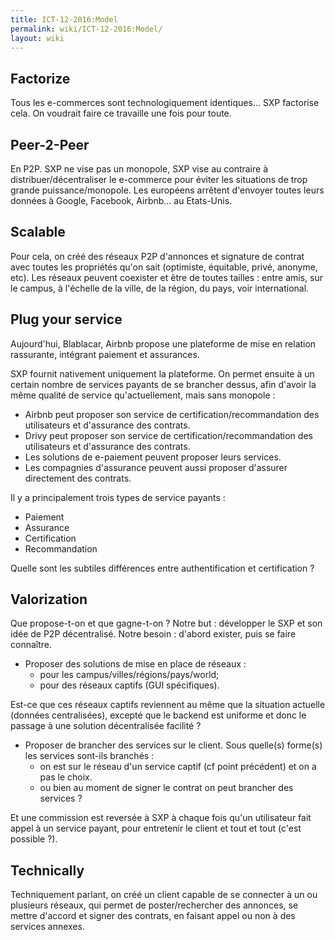 ```yaml
---
title: ICT-12-2016:Model
permalink: wiki/ICT-12-2016:Model/
layout: wiki
---
```


Factorize
---------

Tous les e-commerces sont technologiquement identiques... SXP factorise
cela. On voudrait faire ce travaille une fois pour toute.

Peer-2-Peer
-----------

En P2P. SXP ne vise pas un monopole, SXP vise au contraire à
distribuer/décentraliser le e-commerce pour éviter les situations de
trop grande puissance/monopole. Les européens arrêtent d'envoyer toutes
leurs données à Google, Facebook, Airbnb... au Etats-Unis.

Scalable
--------

Pour cela, on créé des réseaux P2P d'annonces et signature de contrat
avec toutes les propriétés qu'on sait (optimiste, équitable, privé,
anonyme, etc). Les réseaux peuvent coexister et être de toutes tailles :
entre amis, sur le campus, à l'échelle de la ville, de la région, du
pays, voir international.

Plug your service
-----------------

Aujourd'hui, Blablacar, Airbnb propose une plateforme de mise en
relation rassurante, intégrant paiement et assurances.

SXP fournit nativement uniquement la plateforme. On permet ensuite à un
certain nombre de services payants de se brancher dessus, afin d'avoir
la même qualité de service qu'actuellement, mais sans monopole :

-   Airbnb peut proposer son service de certification/recommandation des
    utilisateurs et d'assurance des contrats.
-   Drivy peut proposer son service de certification/recommandation des
    utilisateurs et d'assurance des contrats.
-   Les solutions de e-⁠paiement peuvent proposer leurs services.
-   Les compagnies d'assurance peuvent aussi proposer d'assurer
    directement des contrats.

Il y a principalement trois types de service payants :

-   Paiement
-   Assurance
-   Certification
-   Recommandation

Quelle sont les subtiles différences entre authentification et
certification ?

Valorization
------------

Que propose-t-on et que gagne-t-on ? Notre but : développer le SXP et
son idée de P2P décentralisé. Notre besoin : d'abord exister, puis se
faire connaître.

-   Proposer des solutions de mise en place de réseaux :
    -   pour les campus/⁠villes/⁠régions/⁠pays/⁠world;
    -   pour des réseaux captifs (GUI spécifiques).

Est-ce que ces réseaux captifs reviennent au même que la situation
actuelle (données centralisées), excepté que le backend est uniforme et
donc le passage à une solution décentralisée facilité ?

-   Proposer de brancher des services sur le client. Sous quelle(s)
    forme(s) les services sont-ils branchés :
    -   on est sur le réseau d'un service captif (cf point précédent) et
        on a pas le choix.
    -   ou bien au moment de signer le contrat on peut brancher des
        services ?

Et une commission est reversée à SXP à chaque fois qu'un utilisateur
fait appel à un service payant, pour entretenir le client et tout et
tout (c'est possible ?).

Technically
-----------

Techniquement parlant, on créé un client capable de se connecter à un ou
plusieurs réseaux, qui permet de poster/rechercher des annonces, se
mettre d'accord et signer des contrats, en faisant appel ou non à des
services annexes.
